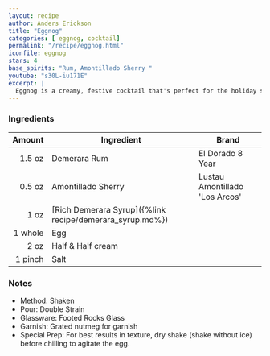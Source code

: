 ```yaml
---
layout: recipe
author: Anders Erickson
title: "Eggnog"
categories: [ eggnog, cocktail]
permalink: "/recipe/eggnog.html"
iconfile: eggnog
stars: 4
base_spirits: "Rum, Amontillado Sherry "
youtube: "s30L-iu171E"
excerpt: |
  Eggnog is a creamy, festive cocktail that's perfect for the holiday season. It's made with a base of eggs, sugar, milk, and cream, and is typically flavored with spices like nutmeg, cinnamon, and cloves. Alcohol, such as brandy, rum, or bourbon, is often added to give it a kick.
---
```


### Ingredients

|  Amount | Ingredient                                               | Brand                          |
| ------: | -------------------------------------------------------- | ------------------------------ |
|  1.5 oz | Demerara Rum                                             | El Dorado 8 Year               |
|  0.5 oz | Amontillado Sherry                                       | Lustau Amontillado 'Los Arcos' |
|    1 oz | [Rich Demerara Syrup]({%link recipe/demerara_syrup.md%}) |
| 1 whole | Egg                                                      |
|    2 oz | Half & Half cream                                        |
| 1 pinch | Salt                                                     |

### Notes

- Method: Shaken
- Pour: Double Strain
- Glassware: Footed Rocks Glass
- Garnish: Grated nutmeg for garnish
- Special Prep: For best results in texture, dry shake (shake without ice) before chilling to agitate the egg.
